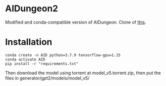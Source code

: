 # AIDungeon2
Modified and conda-compatible version of AIDungeon.
Clone of [this](https://github.com/Latitude-Archives/AIDungeon).
# Installation
    conda create -n AID python=3.7.9 tensorflow-gpu=1.15
    conda activate AID
    pip install -r "requirements.txt"
Then download the model using torrent at model_v5.torrent.zip, then put the files in generator/gpt2/models/model_v5/
